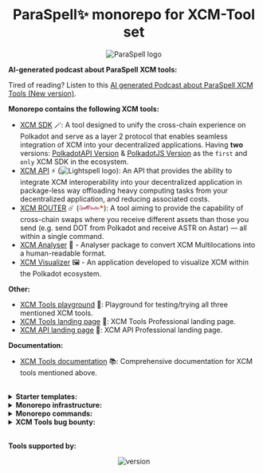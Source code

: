 <h1 align="center">
ParaSpell✨ monorepo for XCM-Tool set
</h1>

<p align="center">
<img width="400" alt="ParaSpell logo" src="https://github.com/paraspell/xcm-tools/assets/55763425/a65e3626-84cf-444b-ab77-9375508e5895">
</p>

**AI-generated podcast about ParaSpell XCM tools:**

Tired of reading? Listen to this [AI generated Podcast about ParaSpell XCM Tools (New version)](https://notebooklm.google.com/notebook/ff1837d7-2ab2-4e0f-9420-49c8a4cbec97/audio).

**Monorepo contains the following XCM tools:**
- [XCM SDK](https://github.com/paraspell/xcm-tools/tree/main/packages/sdk) 🪄: A tool designed to unify the cross-chain experience on Polkadot and serve as a layer 2 protocol that enables seamless integration of XCM into your decentralized applications. Having **two** versions: [PolkadotAPI Version](https://github.com/paraspell/xcm-tools/tree/main/packages/sdk) & [PolkadotJS Version](https://github.com/paraspell/xcm-tools/tree/main/packages/sdk-pjs) as the `first` and `only` XCM SDK in the ecosystem.
- [XCM API](https://github.com/paraspell/xcm-tools/tree/main/apps/xcm-api) ⚡️ (<img width="50" alt="Lightspell logo" src="https://user-images.githubusercontent.com/55763425/251588168-4855abc3-445a-4207-9a65-e891975be62c.png">): An API that provides the ability to integrate XCM interoperability into your decentralized application in package-less way offloading heavy computing tasks from your decentralized application, and reducing associated costs.
- [XCM ROUTER](https://github.com/paraspell/xcm-tools/tree/main/packages/xcm-router) ☄️ (<img width="50" alt="Spellrouter logo" src="https://raw.githubusercontent.com/paraspell/presskit/refs/heads/main/logos_spellrouter/Full%20name.png">): A tool aiming to provide the capability of cross-chain swaps where you receive different assets than those you send (e.g. send DOT from Polkadot and receive ASTR on Astar) — all within a single command.
- [XCM Analyser](https://github.com/paraspell/xcm-tools/tree/main/packages/xcm-analyser) 🔎 - Analyser package to convert XCM Multilocations into a human-readable format.
- [XCM Visualizer](https://github.com/paraspell/xcm-tools/tree/main/apps/visualizer-fe) 🖼️ - An application developed to visualize XCM within the Polkadot ecosystem.

**Other:**
- [XCM Tools playground](https://github.com/paraspell/xcm-tools/tree/main/apps/playground) 🛝: Playground for testing/trying all three mentioned XCM tools.
- [XCM Tools landing page](https://github.com/paraspell/xcm-tools/tree/main/apps/site) 🛬: XCM Tools Professional landing page.
- [XCM API landing page](https://github.com/paraspell/xcm-tools/tree/main/apps/lightspell-site) 🛬: XCM API Professional landing page.

**Documentation:**
- [XCM Tools documentation](https://paraspell.github.io/docs/) 📚: Comprehensive documentation for XCM tools mentioned above.

<br>

<details><summary><b>Starter templates:</b></summary>  
<br>

- [XCM SDK (React + Vite) starter template](https://github.com/paraspell/xcm-sdk-template) 🛫: Advanced cross-chain dApp starter template using XCM SDK 
- [XCM API (React + Vite) starter template](https://github.com/paraspell/xcm-api-template) 🛫: Advanced cross-chain dApp starter template using XCM API
- [XCM Router (React + Vite) starter template](https://github.com/paraspell/xcm-router-template) 🛫: Advanced cross-chain dApp starter template using XCM Router

</details>

<details><summary><b>Monorepo infrastructure:</b></summary>
     
```
apps | - XCM Playground
     | - XCM API
     | - XCM API Landing page
     | - XCM Tools Landing page
     | - XCM Visualizer FE
     | - XCM Visualizer BE

packages | - XCM SDK
         | - XCM SDK-PJS
         | - XCM SDK-Core
         | - XCM SDK-Common
         | - XCM Router
         | - XCM Analyser
         | - Assets
         | - Pallets
```

</details>

<details><summary><b>Monorepo commands:</b></summary>
<br>

**These commands will be run on all packages in the monorepo.**

Make sure to run the following two commands first (from repository root), before running any others below:

- Install necessary node modules using `pnpm install`

- Build all packages and apps using `pnpm build`

Afterwards, you should be able to use any of the following commands (from repository root):

- Run compilation using ```pnpm compile```

- Run formatter using `pnpm format:check`

- Run formatter with write permissions using `pnpm format:write`

- Run linter using `pnpm lint:check`

- Run unit tests using `pnpm test`

- Run end-to-end tests using `pnpm test:e2e`

- Launch the XCM Tools Playground from the root using `pnpm run:playground`

- Launch XCM API from the root using `pnpm run:api`

- Launch the landing page from the root using `pnpm run:paraspell-site`

- Run asset update script for XCM SDK from the root using `pnpm run:updateAssets`

- Run the existential deposit update script for XCM SDK from the root using `run:updateEds`

- Run the pallet update script for XCM SDK from the root using `pnpm run:updatePallets`

- Run asset update script for XCM Router from the root using `pnpm run:updateRouterAssets`

**To run a command only for a specific package or app in a monorepo, use:**

`pnpm --filter <package_selector> <command>` or cd into appropriate folder.

</details>

<details><summary><b>XCM Tools bug bounty:</b></summary>
<br>

**Contribute to XCM Tools and earn rewards 💰**

We run an open Bug Bounty Program that rewards contributors for reporting and fixing bugs in the project. More information on bug bounty can be found in the [official documentation](https://paraspell.github.io/docs/contribution.html).

</details>

<br>

**Tools supported by:**
<div align="center">
      <img width="750" alt="version" src="https://github.com/user-attachments/assets/29e4b099-d90c-46d6-a3ce-94edfbda003c" />



</div>
